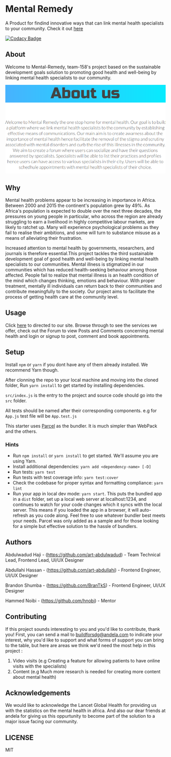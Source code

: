 # Mental Remedy

A Product for findind innovative ways that can link mental health specialists to your community. Check it out [here](https://mental-remedy.netlify.app/)

[![Codacy Badge](https://api.codacy.com/project/badge/Grade/1c5fc8ef3dac434aa4ea5f6c9a0e83c6)](https://app.codacy.com/gh/BuildForSDG/Mental-Remedy?utm_source=github.com&utm_medium=referral&utm_content=BuildForSDG/Mental-Remedy&utm_campaign=Badge_Grade_Settings)

## About

Welcome to Mental-Remedy, team-158's project based on the sustainable development goals solution to promoting good health and well-being by linking mental health specialists to our community.

![Screenshot](readme.png)

## Why

Mental health problems appear to be increasing in importance in Africa. Between 2000 and 2015 the continent's population grew by 49%. As Africa's population is expected to double over the next three decades, the pressures on young people in particular, who across the region are already struggling to earn a livelihood in highly competitive labour markets, are likely to ratchet up. Many will experience psychological problems as they fail to realise their ambitions, and some will turn to substance misuse as a means of alleviating their frustration.

Increased attention to mental health by governments, researchers, and journals is therefore essential.This project tackles the third sustainable development goal of good health and well-being by linking mental health specialists to our communities. Mental illness is stigmatized in our communities which has reduced health-seeking behaviour among those affected. People fail to realize that mental illness is an health condition of the mind which changes thinking, emotions and behaviour. With proper treatment, mentally ill individuals can return back to their communities and contribute meaningfully to the society. Our project aims to facilitate the process of getting health care at the community level.

## Usage

Click [here](https://mental-remedy.netlify.app/) to directed to our site. Browse through to see the services we offer, check out the Forum to view Posts and Comments concerning mental health and login or signup to post, comment and book appointments.

## Setup

Install `npm` or `yarn` if you dont have any of them already installed. We recommend Yarn though.

After clonning the repo to your local machine and moving into the cloned folder, Run `yarn install` to get started by installing dependencies.

`src/index.js` is the entry to the project and source code should go into the `src` folder.

All tests should be named after their corresponding components. e.g for `App.js` test file will be `App.test.js`

This starter uses [Parcel](https://parceljs.org/getting_started.html) as the bundler. It is much simpler than WebPack and the others.

### Hints

- Run `npm install` or `yarn install` to get started. We'll assume you are using Yarn.
- Install additional dependencies: `yarn add <dependency-name> [-D]`
- Run tests: `yarn test`
- Run tests with test coverage info: `yarn test:cover`
- Check the codebase for proper syntax and formatting compliance: `yarn lint`
- Run your app in local dev mode: `yarn start`. This puts the bundled app in a `dist` folder, set up a local web server at localhost:1234, and continues to watch for your code changes which it syncs with the local server. This means if you loaded the app in a browser, it will auto-refresh as you code along. Feel free to use whatever bundler best meets your needs. Parcel was only added as a sample and for those looking for a simple but effective solution to the hassle of bundlers.

## Authors

Abdulwadud Haji - (https://github.com/art-abdulwadud) - Team Technical Lead, Frontend Lead, UI/UX Designer

Abdullahi Hassan - (https://github.com/art-abdullahi) - Frontend Engineer, UI/UX Designer

Brandon Shumba - (https://github.com/BranTkS) - Frontend Engineer, UI/UX Designer

Hammed Noibi - (https://github.com/hnobi) - Mentor

## Contributing

If this project sounds interesting to you and you'd like to contribute, thank you!
First, you can send a mail to buildforsdg@andela.com to indicate your interest, why you'd like to support and what forms of support you can bring to the table, but here are areas we think we'd need the most help in this project :

1.  Video visits (e.g Creating a feature for allowing patients to have online visits with the specialists)
2.  Content (e.g Much more research is needed for creating more content about mental health)

## Acknowledgements

We would like to acknowledge the Lancet Global Health for providing us with the statistics on the mental health in africa.
And also our dear friends at andela for giving us this oppurtunity to become part of the solution to a major issue facing our community.

## LICENSE

MIT
